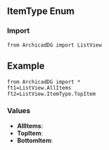 ## ItemType Enum

### Import
```
from ArchicadDG import ListView
``` 

## Example
```
from ArchicadDG import *
ft1=ListView.AllItems
ft2=ListView.ItemType.TopItem
```

### Values
* **AllItems**:
* **TopItem**:
* **BottomItem**: